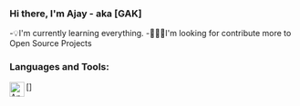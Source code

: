 ### Hi there, I'm Ajay - aka [GAK]

-💡I'm currently learning everything.
-🧑‍🤝‍🧑I'm looking for contribute more to Open Source Projects

### Languages and Tools:

[<img align="left" alt="Angular" width="26px" src="http://assets.stickpng.com/images/5847ea22cef1014c0b5e4833.png"/>]